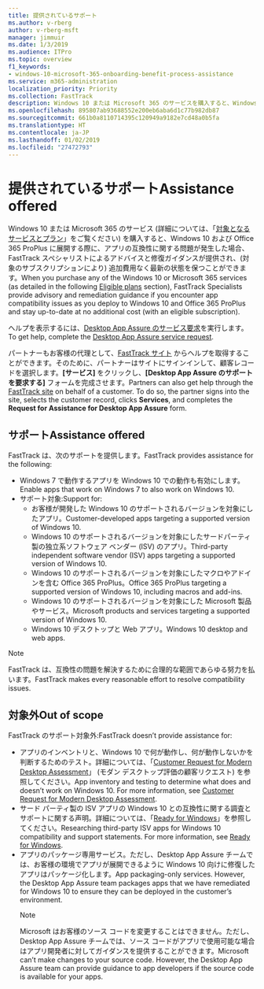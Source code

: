 ```yaml
---
title: 提供されているサポート
ms.author: v-rberg
author: v-rberg-msft
manager: jimmuir
ms.date: 1/3/2019
ms.audience: ITPro
ms.topic: overview
f1_keywords:
- windows-10-microsoft-365-onboarding-benefit-process-assistance
ms.service: m365-administration
localization_priority: Priority
ms.collection: FastTrack
description: Windows 10 または Microsoft 365 のサービスを購入すると、Windows 10 や Office 365 ProPlus を展開し、無償で最新の状態を保つ (対象のサブスクリプションにより) 際のサポートとして、FastTrack スペシャリストによるアドバイスと修復ガイダンスが提供されます。
ms.openlocfilehash: 895807ab93688552e200eb6aba6d1c77b982db87
ms.sourcegitcommit: 661b0a8110714395c120949a9182e7cd48a0b5fa
ms.translationtype: HT
ms.contentlocale: ja-JP
ms.lasthandoff: 01/02/2019
ms.locfileid: "27472793"
---
```

# <a name="assistance-offered"></a><span data-ttu-id="d26c3-103">提供されているサポート</span><span class="sxs-lookup"><span data-stu-id="d26c3-103">Assistance offered</span></span>  

<span data-ttu-id="d26c3-104">Windows 10 または Microsoft 365 のサービス (詳細については、「[対象となるサービスとプラン](M365-eligible-services-and-plans.md)」をご覧ください) を購入すると、Windows 10 および Office 365 ProPlus に展開する際に、アプリの互換性に関する問題が発生した場合、FastTrack スペシャリストによるアドバイスと修復ガイダンスが提供され、(対象のサブスクリプションにより) 追加費用なく最新の状態を保つことができます。</span><span class="sxs-lookup"><span data-stu-id="d26c3-104">When you purchase any of the Windows 10 or Microsoft 365 services (as detailed in the following [Eligible plans](M365-eligible-services-and-plans.md) section), FastTrack Specialists provide advisory and remediation guidance if you encounter app compatibility issues as you deploy to Windows 10 and Office 365 ProPlus and stay up-to-date at no additional cost (with an eligible subscription).</span></span>

<span data-ttu-id="d26c3-105">ヘルプを表示するには、[Desktop App Assure のサービス要求](https://go.microsoft.com/fwlink/?linkid=2022721)を実行します。</span><span class="sxs-lookup"><span data-stu-id="d26c3-105">To get help, complete the [Desktop App Assure service request](https://go.microsoft.com/fwlink/?linkid=2022721).</span></span>

<span data-ttu-id="d26c3-p101">パートナーもお客様の代理として、[FastTrack サイト](https://go.microsoft.com/fwlink/?linkid=780698) からヘルプを取得することができます。そのために、パートナーはサイトにサインインして、顧客レコードを選択します。**[サービス]** をクリックし、**[Desktop App Assure のサポートを要求する]** フォームを完成させます。</span><span class="sxs-lookup"><span data-stu-id="d26c3-p101">Partners can also get help through the [FastTrack site](https://go.microsoft.com/fwlink/?linkid=780698) on behalf of a customer. To do so, the partner signs into the site, selects the customer record, clicks **Services**, and completes the **Request for Assistance for Desktop App Assure** form.</span></span>

## <a name="assistance"></a><span data-ttu-id="d26c3-108">サポート</span><span class="sxs-lookup"><span data-stu-id="d26c3-108">Assistance offered</span></span>

<span data-ttu-id="d26c3-109">FastTrack は、次のサポートを提供します。</span><span class="sxs-lookup"><span data-stu-id="d26c3-109">FastTrack provides assistance for the following:</span></span>
- <span data-ttu-id="d26c3-110">Windows 7 で動作するアプリを Windows 10 での動作も有効にします。</span><span class="sxs-lookup"><span data-stu-id="d26c3-110">Enable apps that work on Windows 7 to also work on Windows 10.</span></span>
- <span data-ttu-id="d26c3-111">サポート対象:</span><span class="sxs-lookup"><span data-stu-id="d26c3-111">Support for:</span></span>
    - <span data-ttu-id="d26c3-112">お客様が開発した Windows 10 のサポートされるバージョンを対象にしたアプリ。</span><span class="sxs-lookup"><span data-stu-id="d26c3-112">Customer-developed apps targeting a supported version of Windows 10.</span></span>
    - <span data-ttu-id="d26c3-113">Windows 10 のサポートされるバージョンを対象にしたサードパーティ製の独立系ソフトウェア ベンダー (ISV) のアプリ。</span><span class="sxs-lookup"><span data-stu-id="d26c3-113">Third-party independent software vendor (ISV) apps targeting a supported version of Windows 10.</span></span>
    - <span data-ttu-id="d26c3-114">Windows 10 のサポートされるバージョンを対象にしたマクロやアドインを含む Office 365 ProPlus。</span><span class="sxs-lookup"><span data-stu-id="d26c3-114">Office 365 ProPlus targeting a supported version of Windows 10, including macros and add-ins.</span></span>
    - <span data-ttu-id="d26c3-115">Windows 10 のサポートされるバージョンを対象にした Microsoft 製品やサービス。</span><span class="sxs-lookup"><span data-stu-id="d26c3-115">Microsoft products and services targeting a supported version of Windows 10.</span></span>
    - <span data-ttu-id="d26c3-116">Windows 10 デスクトップと Web アプリ。</span><span class="sxs-lookup"><span data-stu-id="d26c3-116">Windows 10 desktop and web apps.</span></span>
> [!NOTE]
> <span data-ttu-id="d26c3-117">FastTrack は、互換性の問題を解決するために合理的な範囲であらゆる努力を払います。</span><span class="sxs-lookup"><span data-stu-id="d26c3-117">FastTrack makes every reasonable effort to resolve compatibility issues.</span></span> 

## <a name="out-of-scope"></a><span data-ttu-id="d26c3-118">対象外</span><span class="sxs-lookup"><span data-stu-id="d26c3-118">Out of scope</span></span>

<span data-ttu-id="d26c3-119">FastTrack のサポート対象外:</span><span class="sxs-lookup"><span data-stu-id="d26c3-119">FastTrack doesn’t provide assistance for:</span></span>
- <span data-ttu-id="d26c3-p102">アプリのインベントリと、Windows 10 で何が動作し、何が動作しないかを判断するためのテスト。詳細については、「[Customer Request for Modern Desktop Assessment](https://go.microsoft.com/fwlink/?linkid=2053818)」 (モダン デスクトップ評価の顧客リクエスト) を参照してください。</span><span class="sxs-lookup"><span data-stu-id="d26c3-p102">App inventory and testing to determine what does and doesn’t work on Windows 10. For more information, see [Customer Request for Modern Desktop Assessment](https://go.microsoft.com/fwlink/?linkid=2053818).</span></span>
- <span data-ttu-id="d26c3-p103">サード パーティ製の ISV アプリの Windows 10 との互換性に関する調査とサポートに関する声明。詳細については、「[Ready for Windows](https://go.microsoft.com/fwlink/?linkid=2054580)」を参照してください。</span><span class="sxs-lookup"><span data-stu-id="d26c3-p103">Researching third-party ISV apps for Windows 10 compatibility and support statements. For more information, see [Ready for Windows](https://go.microsoft.com/fwlink/?linkid=2054580).</span></span>
- <span data-ttu-id="d26c3-p104">アプリのパッケージ専用サービス。ただし、Desktop App Assure チームでは、お客様の環境でアプリが展開できるように Windows 10 向けに修復したアプリはパッケージ化します。</span><span class="sxs-lookup"><span data-stu-id="d26c3-p104">App packaging-only services. However, the Desktop App Assure team packages apps that we have remediated for Windows 10 to ensure they can be deployed in the customer’s environment.</span></span>
    > [!NOTE]
    > <span data-ttu-id="d26c3-p105">Microsoft はお客様のソース コードを変更することはできません。ただし、Desktop App Assure チームでは、ソース コードがアプリで使用可能な場合はアプリ開発者に対してガイダンスを提供することができます。</span><span class="sxs-lookup"><span data-stu-id="d26c3-p105">Microsoft can’t make changes to your source code. However, the Desktop App Assure team can provide guidance to app developers if the source code is available for your apps.</span></span>


